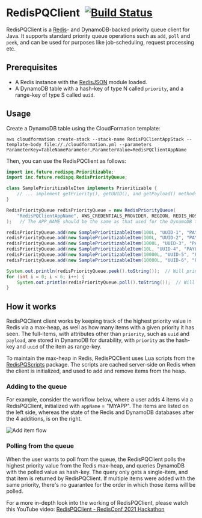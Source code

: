 # RedisPQClient &nbsp;[![Build Status](https://travis-ci.com/TusharRakheja/RedisPQClient.svg?branch=master)](https://travis-ci.com/TusharRakheja/RedisPQClient)

RedisPQClient is a [Redis](https://redis.io/)- and DynamoDB-backed priority queue client for Java. It supports standard priority queue operations such as `add`, `poll` and `peek`, and can be used for purposes like job-scheduling, request processing etc.

## Prerequisites
- A Redis instance with the [RedisJSON](https://github.com/RedisJSON/RedisJSON/) module loaded.
- A DynamoDB table with a hash-key of type N called `priority`, and a range-key of type S called `uuid`.

## Usage

Create a DynamoDB table using the CloudFormation template:
```
aws cloudformation create-stack --stack-name RedisPQClientAppStack --template-body file://./cloudformation.yml --parameters ParameterKey=TableNameParameter,ParameterValue=RedisPQClientAppName
```

Then, you can use the RedisPQClient as follows:

```java
import inc.future.redispq.Prioritizable;
import inc.future.redispq.RedisPriorityQueue;

class SamplePrioritizableItem implements Prioritizable {
    // ... implement getPriority(), getUUID(), and getPayload() methods.
}

RedisPriorityQueue redisPriorityQueue = new RedisPriorityQueue(
    "RedisPQClientAppName", AWS_CREDENTIALS_PROVIDER, REGION, REDIS_HOSTNAME, [PORT], [PASSWORD]
);   // The APP_NAME should be the same as that used for the DynamoDB table.

redisPriorityQueue.add(new SamplePrioritizableItem(100L, "UUID-1", "PAYLOAD-1"));
redisPriorityQueue.add(new SamplePrioritizableItem(100L, "UUID-2", "PAYLOAD-2"));
redisPriorityQueue.add(new SamplePrioritizableItem(1000L, "UUID-3", "PAYLOAD-3"));
redisPriorityQueue.add(new SamplePrioritizableItem(10L, "UUID-4", "PAYLOAD-4"));
redisPriorityQueue.add(new SamplePrioritizableItem(10000L, "UUID-5", "PAYLOAD-5"));
redisPriorityQueue.add(new SamplePrioritizableItem(10000L, "UUID-6", "PAYLOAD-6"));

System.out.println(redisPriorityQueue.peek().toString());  // Will print the item with either UUID-5 or UUID-6, without removing them from the queue.
for (int i = 0; i < 6; i++) {
    System.out.println(redisPriorityQueue.poll().toString());  // Will print items in the order UUID-5/UUID-6, UUID-3, UUID-1/UUID-2, and UUID-4
}
```

## How it works

RedisPQClient client works by keeping track of the highest priority value in Redis via a max-heap, as well as how many items with a given priority it has seen. The full-items, with attributes other than `priority`, such as `uuid` and `payload`, are stored in DynamoDB for durability, with `priority` as the hash-key and `uuid` of the item as range-key. 

To maintain the max-heap in Redis, RedisPQClient uses Lua scripts from the [RedisPQScripts](https://github.com/TusharRakheja/RedisPQScripts) package. The scripts are cached server-side on Redis when the client is initialized, and used to add and remove items from the heap.

### Adding to the queue

For example, consider the workflow below, where a user adds 4 items via a RedisPQClient, initialized with `appName` = "MYAPP". The items are listed on the left side, whereas the state of the Redis and DynamoDB databases after the 4 additions, is on the right.

![Add item flow](https://drive.google.com/uc?id=1Niwhvw3Ocr_bb0Roszc3iJ30vi5RhMnJ)

### Polling from the queue

When the user wants to poll from the queue, the RedisPQClient polls the highest priority value from the Redis max-heap, and queries DynamoDB with the polled value as hash-key. The query only gets a single-item, and that item is returned by RedisPQClient. If multiple items were added with the same priority, there's no guarantee for the order in which those items will be polled. 

For a more in-depth look into the working of RedisPQClient, please watch this YouTube video: [RedisPQClient - RedisConf 2021 Hackathon](https://www.youtube.com/watch?v=iEpVCbWpelQ)

